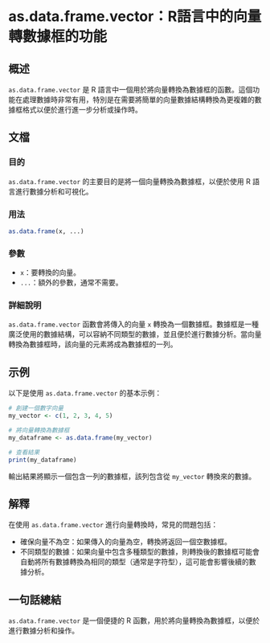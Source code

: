 <!--
Meta Description: # as.data.frame.vector：R語言中的向量轉數據框的功能 ## 概述 `as.data.frame.vector` 是 R 語言中一個用於將向量轉換為數據框的函數。這個功能在處理數據時非常有用，特別是在需要將簡單的向量數據結構轉換為更複雜的數據框格式以便於進行進一步分析或操作時。 ...
Meta Keywords: data, frame, vector, my_vector, my_dataframe
-->

# as.data.frame.vector：R語言中的向量轉數據框的功能

## 概述
`as.data.frame.vector` 是 R 語言中一個用於將向量轉換為數據框的函數。這個功能在處理數據時非常有用，特別是在需要將簡單的向量數據結構轉換為更複雜的數據框格式以便於進行進一步分析或操作時。

## 文檔
### 目的
`as.data.frame.vector` 的主要目的是將一個向量轉換為數據框，以便於使用 R 語言進行數據分析和可視化。

### 用法
```R
as.data.frame(x, ...)
```

### 參數
- `x`：要轉換的向量。
- `...`：額外的參數，通常不需要。

### 詳細說明
`as.data.frame.vector` 函數會將傳入的向量 `x` 轉換為一個數據框。數據框是一種廣泛使用的數據結構，可以容納不同類型的數據，並且便於進行數據分析。當向量轉換為數據框時，該向量的元素將成為數據框的一列。

## 示例
以下是使用 `as.data.frame.vector` 的基本示例：

```R
# 創建一個數字向量
my_vector <- c(1, 2, 3, 4, 5)

# 將向量轉換為數據框
my_dataframe <- as.data.frame(my_vector)

# 查看結果
print(my_dataframe)
```

輸出結果將顯示一個包含一列的數據框，該列包含從 `my_vector` 轉換來的數據。

## 解釋
在使用 `as.data.frame.vector` 進行向量轉換時，常見的問題包括：
- 確保向量不為空：如果傳入的向量為空，轉換將返回一個空數據框。
- 不同類型的數據：如果向量中包含多種類型的數據，則轉換後的數據框可能會自動將所有數據轉換為相同的類型（通常是字符型），這可能會影響後續的數據分析。

## 一句話總結
`as.data.frame.vector` 是一個便捷的 R 函數，用於將向量轉換為數據框，以便於進行數據分析和操作。